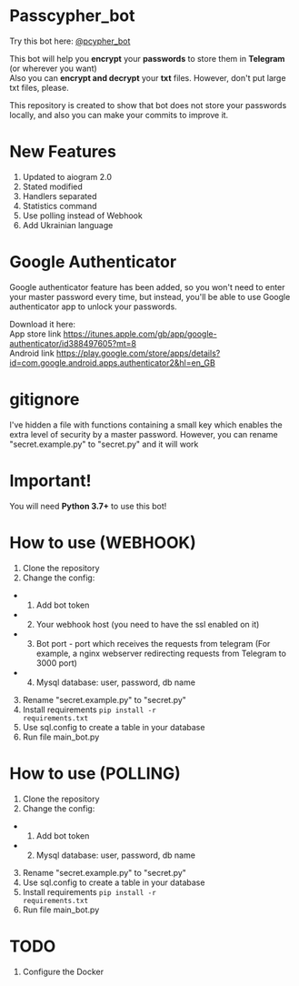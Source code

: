 # Passcypher_bot
Try this bot here: <a href="https://t.me/pcypher_bot"> @pcypher_bot</a>


This bot will help you <b>encrypt</b> your <b>passwords</b> to store them in <b>Telegram</b> (or wherever you want)<br>
Also you can <b>encrypt and decrypt</b> your <b>txt</b> files. 
However, don't put large txt files, please. 

This repository is created to show that bot does not store your passwords locally, and also you can make your commits to improve it.


# New Features
1. Updated to aiogram 2.0
2. Stated modified
3. Handlers separated
4. Statistics command
5. Use polling instead of Webhook
6. Add Ukrainian language

# Google Authenticator

Google authenticator feature has been added, so you won't need to enter your master password every time,
but instead, you'll be able to use Google authenticator app to unlock your passwords.


Download it here:<br>
App store link https://itunes.apple.com/gb/app/google-authenticator/id388497605?mt=8
<br>
Android link https://play.google.com/store/apps/details?id=com.google.android.apps.authenticator2&hl=en_GB

# gitignore

I've hidden a file with functions containing a small key which enables the extra level of security by a master password.
However, you can rename "secret.example.py" to "secret.py" and it will work

# Important!
You will need <b>Python 3.7+</b> to use this bot!

# How to use (WEBHOOK)

1. Clone the repository
2. Change the config:
-  1. Add bot token
-  2. Your webhook host (you need to have the ssl enabled on it) 
-  3. Bot port - port which receives the requests from telegram (For example, a nginx webserver redirecting requests from Telegram to 3000 port)
-  4. Mysql database: user, password, db name
 3. Rename "secret.example.py" to "secret.py"
 4. Install requirements <code>pip install -r requirements.txt</code>
 4. Use sql.config to create a table in your database
 5. Run file main_bot.py
 
 
# How to use (POLLING)

1. Clone the repository
2. Change the config:
-  1. Add bot token
-  2. Mysql database: user, password, db name
 3. Rename "secret.example.py" to "secret.py"
 4. Use sql.config to create a table in your database
 4. Install requirements <code>pip install -r requirements.txt</code>
 5. Run file main_bot.py
 
# TODO
1. Configure the Docker 
